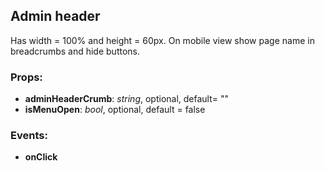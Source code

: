 ## **Admin header**

Has width = 100% and height = 60px. On mobile view show page name in breadcrumbs and hide buttons.

### Props:
* **adminHeaderCrumb**: _string_, optional, default= ""
* **isMenuOpen**: _bool_, optional, default = false

### Events:
* **onClick**

